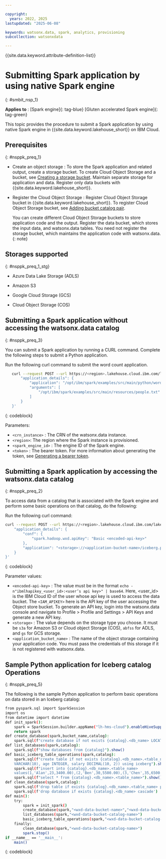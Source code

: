 ```yaml
---

copyright:
  years: 2022, 2025
lastupdated: "2025-06-08"

keywords: watsonx.data, spark, analytics, provisioning
subcollection: watsonxdata

---
```


{{site.data.keyword.attribute-definition-list}}

# Submitting Spark application by using native Spark engine
{: #smbit_nsp_1}

**Applies to** : [Spark engine]{: tag-blue}  [Gluten accelerated Spark engine]{: tag-green}


This topic provides the procedure to submit a Spark application by using native Spark engine in {{site.data.keyword.lakehouse_short}} on IBM Cloud.

## Prerequisites
{: #nsppk_preq_1}


* Create an object storage : To store the Spark application and related output, create a storage bucket. To create Cloud Object Storage and a bucket, see [Creating a storage bucket](https://cloud.ibm.com/docs/cloud-object-storage?topic=cloud-object-storage-secure-content-store#create-cos-bucket). Maintain separate storage for application and data. Register only data buckets with {{site.data.keyword.lakehouse_short}}.

* Register the Cloud Object Storage : Register Cloud Object Storage bucket in {{site.data.keyword.lakehouse_short}}. To register Cloud Object Storage bucket, see [Adding bucket catalog pair](/docs/watsonxdata?topic=watsonxdata-reg_bucket).

    You can create different Cloud Object Storage buckets to store application code and the output. Register the data bucket, which stores the input data, and watsonx.data tables. You need not register the storage bucket, which maintains the application code with watsonx.data.
    {: note}

## Storages supported
{: #nsppk_preq_1_stg}

* Azure Data Lake Storage (ADLS)



* Amazon S3
* Google Cloud Storage (GCS)
* Cloud Object Storage (COS)


## Submitting a Spark application without accessing the watsonx.data catalog
{: #nsppk_preq_3}

You can submit a Spark application by running a CURL command. Complete the following steps to submit a Python application.

Run the following curl command to submit the word count application.

```bash
   curl --request POST --url https://<region>.lakehouse.cloud.ibm.com/lakehouse/api/v2/spark_engines/<spark_engine_id>/applications --header 'Authorization: Bearer <token>' --header 'Content-Type: application/json' --header 'AuthInstanceID: <crn_instance>' --data '{
       "application_details": {
           "application": "/opt/ibm/spark/examples/src/main/python/wordcount.py",
           "arguments": [
               "/opt/ibm/spark/examples/src/main/resources/people.txt"
           ]
       }
   }'
```
{: codeblock}


Parameters:

* `<crn_instance>` : The CRN of the watsonx.data instance.
* `<region>`: The region where the Spark instance is provisioned.
* `<spark_engine_id>` : The engine ID of the Spark engine.
* `<token>` : The bearer token. For more information about generating the token, see [Generating a bearer token](https://cloud.ibm.com/apidocs/watsonxdata#authentication).

## Submitting a Spark application by accessing the watsonx.data catalog
{: #nsppk_preq_2}

To access data from a catalog that is associated with the Spark engine and perform some basic operations on that catalog, do the following:

Run the following curl command:


```bash
curl --request POST --url https://<region>.lakehouse.cloud.ibm.com/lakehouse/api/v2/spark_engines/<spark_engine_id>/applications --header 'Authorization: Bearer <token>' --header 'Content-Type: application/json' --header 'AuthInstanceID: <crn_instance>' --data '{
    "application_details": {
        "conf": {
            "spark.hadoop.wxd.apiKey": "Basic <encoded-api-key>"
        },
        "application": "<storage>://<application-bucket-name>/iceberg.py"
    }
}'
```
{: codeblock}



   Parameter values:
   * `<encoded-api-key>` : The value must be in the format `echo -n"ibmlhapikey_<user_id>:<user’s api key>" | base64`. Here, <user_id> is the IBM Cloud ID of the user whose api key is used to access the data bucket. The `<IAM_APIKEY>` here is the API key of the user accessing the Object store bucket. To generate an API key, login into the watsonx.data console and navigate to Profile > Profile and Settings > API Keys and generate a new API key.
   * `<storage>` : The value depends on the storage type you choose. It must be `s3a` for Amazon S3 or Cloud object Storage (COS), `abfss` for ADLS, and `gs` for GCS storage.
   * `<application_bucket_name>` : The name of the object storage containing your application code. You must pass the credentials of this storage if it is not registered with watsonx.data.


## Sample Python application for Iceberg catalog Operations
{: #nsppk_preq_5}

The following is the sample Python application to perform basic operations on data stored in an Iceberg catalog:


```bash
from pyspark.sql import SparkSession
import os
from datetime import datetime
def init_spark():
    spark = SparkSession.builder.appName("lh-hms-cloud").enableHiveSupport().getOrCreate()
    return spark
def create_database(spark,bucket_name,catalog):
    spark.sql(f"create database if not exists {catalog}.<db_name> LOCATION 's3a://{bucket_name}/'")
def list_databases(spark,catalog):
    spark.sql(f"show databases from {catalog}").show()
def basic_iceberg_table_operations(spark,catalog):
    spark.sql(f"create table if not exists {catalog}.<db_name>.<table_name>(id INTEGER, name
    VARCHAR(10), age INTEGER, salary DECIMAL(10, 2)) using iceberg").show()
    spark.sql(f"insert into {catalog}.<db_name>.<table_name>
    values(1,'Alan',23,3400.00),(2,'Ben',30,5500.00),(3,'Chen',35,6500.00)")
    spark.sql(f"select * from {catalog}.<db_name>.<table_name>").show()
def clean_database(spark,catalog):
    spark.sql(f'drop table if exists {catalog}.<db_name>.<table_name> purge')
    spark.sql(f'drop database if exists {catalog}.<db_name> cascade')
def main():
    try:
        spark = init_spark()
        create_database(spark,"<wxd-data-bucket-name>","<wxd-data-bucket-catalog-name>")
        list_databases(spark,"<wxd-data-bucket-catalog-name>")
        basic_iceberg_table_operations(spark,"<wxd-data-bucket-catalog-name>")
    finally:
        clean_database(spark,"<wxd-data-bucket-catalog-name>")
        spark.stop()
if __name__ == '__main__':
    main()
```
{: codeblock}
